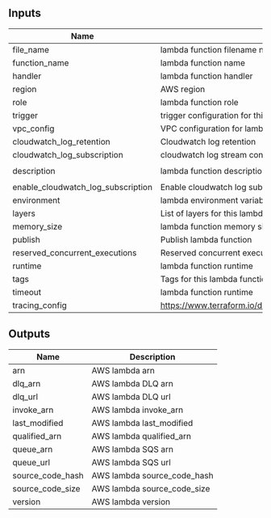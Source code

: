## Inputs

| Name | Description | Type | Default | Required |
|------|-------------|:----:|:-----:|:-----:|
| file\_name | lambda function filename name | string | n/a | yes |
| function\_name | lambda function name | string | n/a | yes |
| handler | lambda function handler | string | n/a | yes |
| region | AWS region | string | n/a | yes |
| role | lambda function role | string | n/a | yes |
| trigger | trigger configuration for this lambda function | map | n/a | yes |
| vpc\_config | VPC configuration for lambda | map | n/a | yes |
| cloudwatch\_log\_retention | Cloudwatch log retention | string | `"90"` | no |
| cloudwatch\_log\_subscription | cloudwatch log stream configuration | map | `<map>` | no |
| description | lambda function description | string | `"Managed by Terraform"` | no |
| enable\_cloudwatch\_log\_subscription | Enable cloudwatch log subscription | string | `"false"` | no |
| environment | lambda environment variables | map | `<map>` | no |
| layers | List of layers for this lambda function | list | `<list>` | no |
| memory\_size | lambda function memory size | string | `"128"` | no |
| publish | Publish lambda function | string | `"false"` | no |
| reserved\_concurrent\_executions | Reserved concurrent executions  for this lambda function | string | `"-1"` | no |
| runtime | lambda function runtime | string | `"nodejs12.x"` | no |
| tags | Tags for this lambda function | map | `<map>` | no |
| timeout | lambda function runtime | string | `"300"` | no |
| tracing\_config | https://www.terraform.io/docs/providers/aws/r/lambda\_function.html | map | `<map>` | no |

## Outputs

| Name | Description |
|------|-------------|
| arn | AWS lambda arn |
| dlq\_arn | AWS lambda DLQ arn |
| dlq\_url | AWS lambda DLQ url |
| invoke\_arn | AWS lambda invoke\_arn |
| last\_modified | AWS lambda last\_modified |
| qualified\_arn | AWS lambda qualified\_arn |
| queue\_arn | AWS lambda SQS arn |
| queue\_url | AWS lambda SQS url |
| source\_code\_hash | AWS lambda source\_code\_hash |
| source\_code\_size | AWS lambda source\_code\_size |
| version | AWS lambda version |

